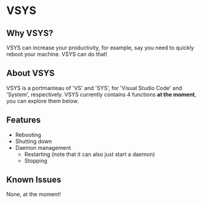 # VSYS

## Why VSYS?
VSYS can increase your productivity, for example, say you need to quickly reboot your machine. VSYS can do that!

## About VSYS
VSYS is a portmanteau of 'VS' and 'SYS', for 'Visual Studio Code' and 'System', respectively. VSYS currently contains 4 functions **at the moment**, you can explore them below.

## Features
- Rebooting
- Shutting down
- Daemon management
  - Restarting (note that it can also just start a daemon)
  - Stopping

## Known Issues
None, at the moment!
